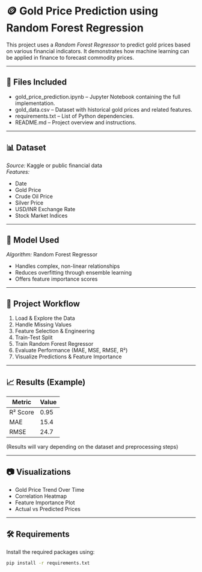 # 🪙 Gold Price Prediction using Random Forest Regression

This project uses a *Random Forest Regressor* to predict gold prices based on various financial indicators. It demonstrates how machine learning can be applied in finance to forecast commodity prices.

---

## 📁 Files Included

- gold_price_prediction.ipynb – Jupyter Notebook containing the full implementation.
- gold_data.csv – Dataset with historical gold prices and related features.
- requirements.txt – List of Python dependencies.
- README.md – Project overview and instructions.

---

## 📊 Dataset

*Source:* Kaggle or public financial data  
*Features:*
- Date  
- Gold Price  
- Crude Oil Price  
- Silver Price  
- USD/INR Exchange Rate  
- Stock Market Indices  

---

## 🧠 Model Used

*Algorithm:* Random Forest Regressor  
- Handles complex, non-linear relationships  
- Reduces overfitting through ensemble learning  
- Offers feature importance scores  

---

## 🔁 Project Workflow

1. Load & Explore the Data
2. Handle Missing Values
3. Feature Selection & Engineering
4. Train-Test Split
5. Train Random Forest Regressor
6. Evaluate Performance (MAE, MSE, RMSE, R²)
7. Visualize Predictions & Feature Importance

---

## 📈 Results (Example)

| Metric   | Value  |
|----------|--------|
| R² Score | 0.95   |
| MAE      | 15.4   |
| RMSE     | 24.7   |

(Results will vary depending on the dataset and preprocessing steps)

---

## 📷 Visualizations

- Gold Price Trend Over Time  
- Correlation Heatmap  
- Feature Importance Plot  
- Actual vs Predicted Prices  

---

## 🛠 Requirements

Install the required packages using:

```bash
pip install -r requirements.txt
